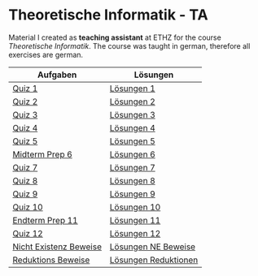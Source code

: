 # Theoretische Informatik - TA

Material I created as **teaching assistant** at ETHZ for the course _Theoretische Informatik_.
The course was taught in german, therefore all exercises are german.

| Aufgaben      | Lösungen      |
| ------------- | ------------- |
| [Quiz 1](https://github.com/Liblor/theoretical_computer_science_ethz/raw/master/pdf/01-quiz.pdf) | [Lösungen 1](https://github.com/Liblor/theoretical_computer_science_ethz/raw/master/pdf/01-quiz-sol.pdf)|
| [Quiz 2](https://github.com/Liblor/theoretical_computer_science_ethz/raw/master/pdf/02-quiz.pdf) | [Lösungen 2](https://github.com/Liblor/theoretical_computer_science_ethz/raw/master/pdf/02-quiz-sol.pdf)|
| [Quiz 3](https://github.com/Liblor/theoretical_computer_science_ethz/raw/master/pdf/03-quiz.pdf) | [Lösungen 3](https://github.com/Liblor/theoretical_computer_science_ethz/raw/master/pdf/03-quiz-sol.pdf)|
| [Quiz 4](https://github.com/Liblor/theoretical_computer_science_ethz/raw/master/pdf/04-quiz.pdf) | [Lösungen 4](https://github.com/Liblor/theoretical_computer_science_ethz/raw/master/pdf/04-quiz-sol.pdf)|
| [Quiz 5](https://github.com/Liblor/theoretical_computer_science_ethz/raw/master/pdf/05-quiz.pdf) | [Lösungen 5](https://github.com/Liblor/theoretical_computer_science_ethz/raw/master/pdf/05-quiz-sol.pdf)|
| [Midterm Prep 6](https://github.com/Liblor/theoretical_computer_science_ethz/raw/master/pdf/06-midterm-prep.pdf) | [Lösungen 6](https://github.com/Liblor/theoretical_computer_science_ethz/raw/master/pdf/06-midterm-prep-sol.pdf)|
| [Quiz 7](https://github.com/Liblor/theoretical_computer_science_ethz/raw/master/pdf/07-quiz.pdf) | [Lösungen 7](https://github.com/Liblor/theoretical_computer_science_ethz/raw/master/pdf/07-quiz-sol.pdf)|
| [Quiz 8](https://github.com/Liblor/theoretical_computer_science_ethz/raw/master/pdf/08-quiz.pdf) | [Lösungen 8](https://github.com/Liblor/theoretical_computer_science_ethz/raw/master/pdf/08-quiz-sol.pdf)|
| [Quiz 9](https://github.com/Liblor/theoretical_computer_science_ethz/raw/master/pdf/09-quiz.pdf) | [Lösungen 9](https://github.com/Liblor/theoretical_computer_science_ethz/raw/master/pdf/09-quiz-sol.pdf)|
| [Quiz 10](https://github.com/Liblor/theoretical_computer_science_ethz/raw/master/pdf/10-quiz.pdf) | [Lösungen 10](https://github.com/Liblor/theoretical_computer_science_ethz/raw/master/pdf/10-quiz-sol.pdf)|
| [Endterm Prep 11](https://github.com/Liblor/theoretical_computer_science_ethz/raw/master/pdf/11-endterm-prep.pdf) | [Lösungen 11](https://github.com/Liblor/theoretical_computer_science_ethz/raw/master/pdf/11-endterm-prep-sol.pdf)|
| [Quiz 12](https://github.com/Liblor/theoretical_computer_science_ethz/raw/master/pdf/12-quiz.pdf) | [Lösungen 12](https://github.com/Liblor/theoretical_computer_science_ethz/raw/master/pdf/12-quiz-sol.pdf)|
| [Nicht Existenz Beweise](https://github.com/Liblor/theoretical_computer_science_ethz/raw/master/pdf/nichtexistenz_aufgaben.pdf) | [Lösungen NE Beweise](https://github.com/Liblor/theoretical_computer_science_ethz/raw/master/pdf/nichtexistenz_loesungen.pdf)|
| [Reduktions Beweise](https://github.com/Liblor/theoretical_computer_science_ethz/raw/master/pdf/nichtexistenz_aufgaben.pdf) | [Lösungen Reduktionen](https://github.com/Liblor/theoretical_computer_science_ethz/raw/master/pdf/nichtexistenz_loesungen.pdf)|

